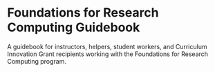 # Foundations for Research Computing Guidebook

A guidebook for instructors, helpers, student workers, and Curriculum Innovation Grant recipients working with the Foundations for Research Computing program.
